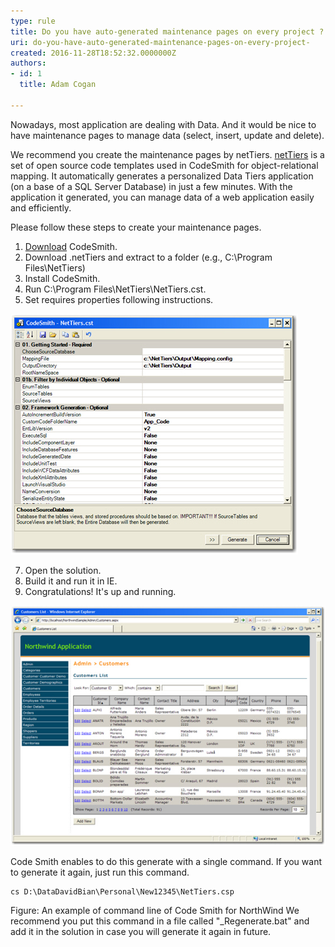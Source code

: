 ```yaml
---
type: rule
title: Do you have auto-generated maintenance pages on every project ?
uri: do-you-have-auto-generated-maintenance-pages-on-every-project-
created: 2016-11-28T18:52:32.0000000Z
authors:
- id: 1
  title: Adam Cogan

---
```


Nowadays, most application are dealing with Data. And it would be nice to have maintenance pages to manage data (select, insert, update and delete).

We recommend you create the maintenance pages by netTiers. [netTiers](https://github.com/netTiers/netTiers/wiki/Getting-Started) is a set of open source code templates used in CodeSmith for object-relational mapping. It automatically generates a personalized Data Tiers application (on a base of a SQL Server Database) in just a few minutes. With the application it generated, you can manage data of a web application easily and efficiently.

Please follow these steps to create your maintenance pages.
 
1. [Download](http://www.codesmithtools.com/) CodeSmith.
2. Download .netTiers and extract to a folder (e.g., C:\Program Files\NetTiers)
3. Install CodeSmith.
4. Run C:\Program Files\NetTiers\NetTiers.cst.
5. Set requires properties following instructions.
 
![ Properties Window6. Generate.](NetTiersConfig.jpg) 

7. Open the solution.
8. Build it and run it in IE.
9. Congratulations! It's up and running.
 
![ The application is running](RunNorthwind.jpg) 


Code Smith enables to do this generate with a single command. If you want to generate it again, just run this command.


```
cs D:\DataDavidBian\Personal\New12345\NetTiers.csp
```

Figure: An example of command line of Code Smith for NorthWind
We recommend you put this command in a file called "\_Regenerate.bat" and add it in the solution in case you will generate it again in future.
